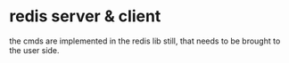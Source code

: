 # redis server & client

the cmds are implemented in the redis lib still, that needs to be brought to the user side.

